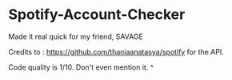 # Spotify-Account-Checker

Made it real quick for my friend, SAVAGE 

Credits to : https://github.com/thaniaanatasya/spotify for the API.

Code quality is 1/10. Don't even mention it. ^
